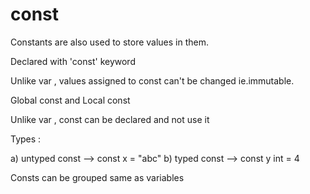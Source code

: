 # const

Constants are also used to store values in them.

Declared with 'const' keyword

Unlike var , values assigned to const can't be changed ie.immutable.

Global const and Local const

Unlike var , const can be declared and not use it

Types : 

a) untyped const --> const x = "abc"
b) typed const   --> const y int = 4

Consts can be grouped same as variables








